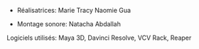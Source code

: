 - Réalisatrices: Marie Tracy Naomie Gua

- Montage sonore: Natacha Abdallah

Logiciels utilisés: Maya 3D, Davinci Resolve, VCV Rack, Reaper
